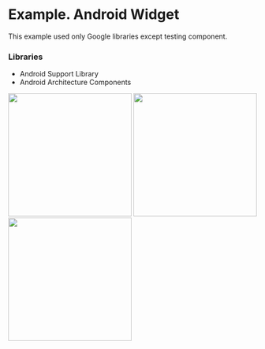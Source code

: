 # Example. Android Widget

This example used only Google libraries except testing component.

### Libraries

* Android Support Library
* Android Architecture Components

<img src="https://raw.githubusercontent.com/limnid/android-widget/main/misc/list.gif" width="250">
<img src="https://raw.githubusercontent.com/limnid/android-widget/main/misc/settings.gif" width="250">
<img src="https://raw.githubusercontent.com/limnid/android-widget/main/misc/widget.gif" width="250">